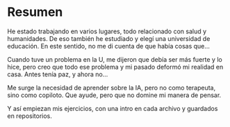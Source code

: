 # Resumen

He estado trabajando en varios lugares, todo relacionado con salud y humanidades. De eso también he estudiado y elegí una universidad de educación. En este sentido, no me di cuenta de que había cosas que...

Cuando tuve un problema en la U, me dijeron que debía ser más fuerte y lo hice, pero creo que todo ese problema y mi pasado deformó mi realidad en casa. Antes tenía paz, y ahora no...

Me surge la necesidad de aprender sobre la IA, pero no como terapeuta, sino como copiloto. Que ayude, pero que no domine mi manera de pensar.

Y así empiezan mis ejercicios, con una intro en cada archivo y guardados en repositorios.

